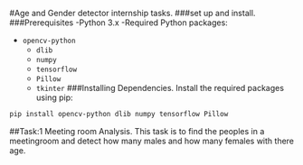 #Age and Gender detector internship tasks.
###set up and install.
###Prerequisites
-Python 3.x
-Required Python packages:
- `opencv-python`
  - `dlib`
  - `numpy`
  - `tensorflow`
  - `Pillow`
  - `tkinter`
###Installing Dependencies.
Install the required packages using pip:
```sh
pip install opencv-python dlib numpy tensorflow Pillow
```
##Task:1 Meeting room Analysis.
This task is to find the peoples in a meetingroom and detect how many males and how many females with there age.
